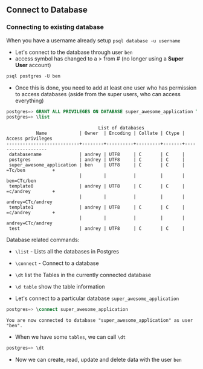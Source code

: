 ## Connect to Database

### Connecting to existing database

When you have a username already setup `psql database -u username`

- Let's connect to the database through user <code>ben</code>
- access symbol has changed to a > from # (no longer using a **Super User** account)

```sql
psql postgres -U ben
```

- Once this is done, you need to add at least one user who has permission to access databases (aside from the super users, who can access everything)

```sql
postgres=> GRANT ALL PRIVILEGES ON DATABASE super_awesome_application TO ben; 
postgres=> \list 
```

```
                                  List of databases
           Name            | Owner  | Encoding | Collate | Ctype | Access privileges 
---------------------------+--------+----------+---------+-------+-------------------
 databasename              | andrey | UTF8     | C       | C     | 
 postgres                  | andrey | UTF8     | C       | C     | 
 super_awesome_application | ben    | UTF8     | C       | C     | =Tc/ben          +
                           |        |          |         |       | ben=CTc/ben
 template0                 | andrey | UTF8     | C       | C     | =c/andrey        +
                           |        |          |         |       | andrey=CTc/andrey
 template1                 | andrey | UTF8     | C       | C     | =c/andrey        +
                           |        |          |         |       | andrey=CTc/andrey
 test                      | andrey | UTF8     | C       | C     | 
```

Database related commands:

- <code>\list</code> - Lists all the databases in Postgres
- <code>\connect</code> - Connect to a database
- <code>\dt</code> list the Tables in the currently connected database
- <code>\d table</code> show the table information

- Let's connect to a particular database <code>super_awesome_application</code>

```sql
postgres=> \connect super_awesome_application 
```

```
You are now connected to database "super_awesome_application" as user "ben".
```

- When we have some <code>tables</code>, we can call <code>\dt</code>

```sql
postgres=> \dt 
```

- Now we can create, read, update and delete data with the user <code>ben</code>
